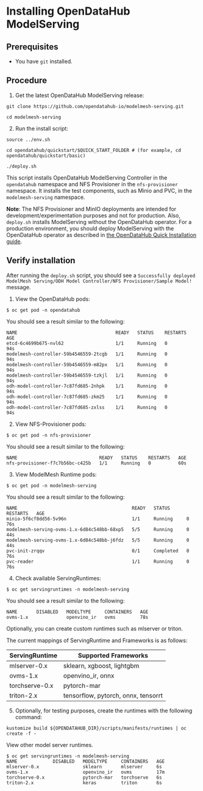# Installing OpenDataHub ModelServing

## Prerequisites

- You have `git` installed.

## Procedure

1. Get the latest OpenDataHub ModelServing release:

```
git clone https://github.com/opendatahub-io/modelmesh-serving.git

cd modelmesh-serving
```

2. Run the install script:

```
source ../env.sh

cd opendatahub/quickstart/$QUICK_START_FOLDER # (for example, cd opendatahub/quickstart/basic)

./deploy.sh
```

This script installs OpenDataHub ModelServing Controller in the `opendatahub` namespace and NFS Provisioner in the `nfs-provisioner` namespace. It installs the test components, such as Minio and PVC, in the `modelmesh-serving` namespace.

**Note**: The NFS Provisioner and MinIO deployments are intended for development/experimentation purposes and not for production. Also, `deploy.sh` installs ModelServing without the OpenDataHub operator. For a production environment, you should deploy ModelServing with the OpenDataHub operator as described in [the OpenDataHub Quick Installation guide](http://opendatahub.io/docs/getting-started/quick-installation.html).

## Verify installation

After running the `deploy.sh` script, you should see a `Successfully deployed ModelMesh Serving/ODH Model Controller/NFS Provisioner/Sample Model!` message.

1. View the OpenDataHub pods:

```
$ oc get pod -n opendatahub
```

You should see a result similar to the following:

```
NAME                                    READY   STATUS    RESTARTS   AGE
etcd-6c4699b675-nvl62                   1/1     Running   0          94s
modelmesh-controller-59b4546559-2tcgb   1/1     Running   0          94s
modelmesh-controller-59b4546559-m82px   1/1     Running   0          94s
modelmesh-controller-59b4546559-tzkjl   1/1     Running   0          94s
odh-model-controller-7c87fd685-2nhpk    1/1     Running   0          94s
odh-model-controller-7c87fd685-zkm25    1/1     Running   0          94s
odh-model-controller-7c87fd685-zxlss    1/1     Running   0          94s
```

2. View NFS-Provisioner pods:

```
$ oc get pod -n nfs-provisioner
```

You should see a result similar to the following:

```
NAME                              READY   STATUS    RESTARTS   AGE
nfs-provisioner-f7c7b56bc-c425b   1/1     Running   0          60s
```

3. View ModelMesh Runtime pods:

```
$ oc get pod -n modelmesh-serving
```

You should see a result similar to the following:

```
NAME                                          READY   STATUS      RESTARTS   AGE
minio-5f6cf8dd56-5v96n                        1/1     Running     0          76s
modelmesh-serving-ovms-1.x-6d84c548bb-68xp5   5/5     Running     0          44s
modelmesh-serving-ovms-1.x-6d84c548bb-j6fdz   5/5     Running     0          44s
pvc-init-zrqqv                                0/1     Completed   0          76s
pvc-reader                                    1/1     Running     0          76s
```

4. Check available ServingRuntimes:

```
$ oc get servingruntimes -n modelmesh-serving
```

You should see a result similar to the following:

```
NAME       DISABLED   MODELTYPE     CONTAINERS   AGE
ovms-1.x              openvino_ir   ovms         78s
```

Optionally, you can create custom runtimes such as mlserver or triton.

The current mappings of ServingRuntime and Frameworks is as follows:

| ServingRuntime | Supported Frameworks                |
| -------------- | ----------------------------------- |
| mlserver-0.x   | sklearn, xgboost, lightgbm          |
| ovms-1.x       | openvino_ir, onnx                   |
| torchserve-0.x | pytorch-mar                         |
| triton-2.x     | tensorflow, pytorch, onnx, tensorrt |

5. Optionally, for testing purposes, create the runtimes with the following command:

```
kustomize build ${OPENDATAHUB_DIR}/scripts/manifests/runtimes | oc create -f -
```

View other model server runtimes.

```
$ oc get servingruntimes -n modelmesh-serving
NAME             DISABLED   MODELTYPE     CONTAINERS   AGE
mlserver-0.x                sklearn       mlserver     6s
ovms-1.x                    openvino_ir   ovms         17m
torchserve-0.x              pytorch-mar   torchserve   6s
triton-2.x                  keras         triton       6s
```
